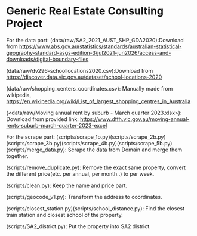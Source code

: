 # Generic Real Estate Consulting Project
For the data part:
(data/raw/SA2_2021_AUST_SHP_GDA2020):Download from https://www.abs.gov.au/statistics/standards/australian-statistical-geography-standard-asgs-edition-3/jul2021-jun2026/access-and-downloads/digital-boundary-files

(data/raw/dv296-schoollocations2020.csv):Download from https://discover.data.vic.gov.au/dataset/school-locations-2020

(data/raw/shopping_centers_coordinates.csv): Manually made from wikipedia, https://en.wikipedia.org/wiki/List_of_largest_shopping_centres_in_Australia

(<data/raw/Moving annual rent by suburb - March quarter 2023.xlsx>): Download from provided link: https://www.dffh.vic.gov.au/moving-annual-rents-suburb-march-quarter-2023-excel

For the scrape part:
(scripts/scrape_1b.py)(scripts/scrape_2b.py)(scripts/scrape_3b.py)(scripts/scrape_4b.py)(scripts/scrape_5b.py)(scripts/merge_data.py): Scrape the data from Domain and merge them together.

(scripts/remove_duplicate.py): Remove the exact same property, convert the different price(etc. per annual, per month..) to per week.

(scripts/clean.py): Keep the name and price part. 

(scripts/geocode_v1.py): Transform the address to coordinates.

(scripts/closest_station.py)(scripts/school_distance.py): Find the closest train station and closest school of the property.

(scripts/SA2_district.py): Put the property into SA2 district.
